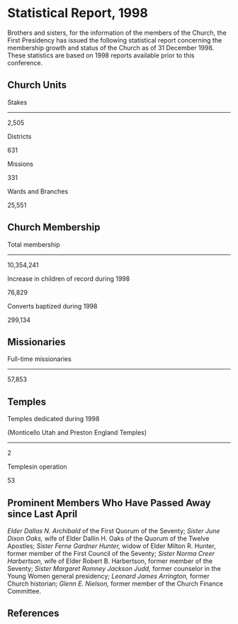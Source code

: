 # Statistical Report, 1998

Brothers and sisters, for the information of the members of the Church, the
First Presidency has issued the following statistical report concerning the
membership growth and status of the Church as of 31 December 1998. These
statistics are based on 1998 reports available prior to this conference.

## Church Units

Stakes  
  
---  
  
2,505  
  
Districts  
  
631  
  
Missions  
  
331  
  
Wards and Branches  
  
25,551  
  
## Church Membership

Total membership  
  
---  
  
10,354,241  
  
Increase in children of record during 1998  
  
76,829  
  
Converts baptized during 1998  
  
299,134  
  
## Missionaries

Full-time missionaries  
  
---  
  
57,853  
  
## Temples

Temples dedicated during 1998

(Monticello Utah and Preston England Temples)  
  
---  
  
2  
  
Templesin operation  
  
53  
  
## Prominent Members Who Have Passed Away since Last April

_Elder Dallas N. Archibald_ of the First Quorum of the Seventy; _Sister June
Dixon Oaks,_ wife of Elder Dallin H. Oaks of the Quorum of the Twelve
Apostles; _Sister Ferne Gardner Hunter,_ widow of Elder Milton R. Hunter,
former member of the First Council of the Seventy; _Sister Norma Creer
Harbertson,_ wife of Elder Robert B. Harbertson, former member of the Seventy;
_Sister Margaret Romney Jackson Judd,_ former counselor in the Young Women
general presidency; _Leonard James Arrington,_ former Church historian; _Glenn
E. Nielson,_ former member of the Church Finance Committee.

## References

